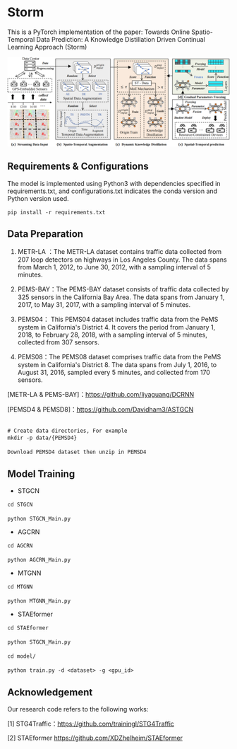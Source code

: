 # Storm
This is a PyTorch implementation of the paper: Towards Online Spatio-Temporal Data Prediction: A Knowledge Distillation Driven Continual Learning Approach (Storm)

![framewwork](./image/framework.png)


## Requirements & Configurations
The model is implemented using Python3 with dependencies specified in requirements.txt, and configurations.txt indicates the conda version and Python version used.

```
pip install -r requirements.txt
```

## Data Preparation

1. METR-LA ：The METR-LA dataset contains traffic data collected from 207 loop detectors on highways in Los Angeles County. The data spans from March 1, 2012, to June 30, 2012, with a sampling interval of 5 minutes.

2. PEMS-BAY：The PEMS-BAY dataset consists of traffic data collected by 325 sensors in the California Bay Area. The data spans from January 1, 2017, to May 31, 2017, with a sampling interval of 5 minutes.

3. PEMS04： This PEMS04 dataset  includes traffic data from the PeMS system in California's District 4. It covers the period from January 1, 2018, to February 28, 2018, with a sampling interval of 5 minutes, collected from 307 sensors.

4. PEMS08：The PEMS08 dataset comprises traffic data from the PeMS system in California's District 8. The data spans from July 1, 2016, to August 31, 2016, sampled every 5 minutes, and collected from 170 sensors.

[METR-LA & PEMS-BAY]：https://github.com/liyaguang/DCRNN

[PEMSD4 & PEMSD8]：https://github.com/Davidham3/ASTGCN

```

# Create data directories, For example
mkdir -p data/{PEMSD4}

Download PEMSD4 dataset then unzip in PEMSD4

```

## Model Training

* STGCN

```
cd STGCN 

python STGCN_Main.py

```

* AGCRN

```
cd AGCRN 

python AGCRN_Main.py

```

* MTGNN

```
cd MTGNN 

python MTGNN_Main.py

```

* STAEformer

```
cd STAEformer 

python STGCN_Main.py

cd model/

python train.py -d <dataset> -g <gpu_id>
```

## Acknowledgement

Our research code refers to the following works:

[1] STG4Traffic：https://github.com/trainingl/STG4Traffic

[2] STAEformer https://github.com/XDZhelheim/STAEformer

